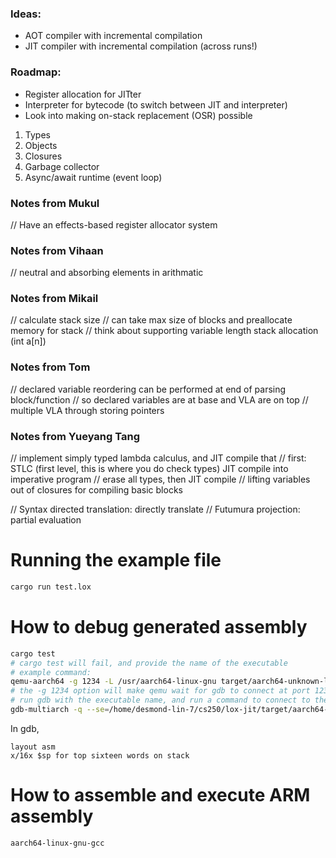 ### Ideas:
- AOT compiler with incremental compilation
- JIT compiler with incremental compilation (across runs!)

### Roadmap:
- Register allocation for JITter
- Interpreter for bytecode (to switch between JIT and interpreter)
- Look into making on-stack replacement (OSR) possible
1. Types
2. Objects
3. Closures
4. Garbage collector
5. Async/await runtime (event loop)

### Notes from Mukul
// Have an effects-based register allocator system

### Notes from Vihaan
// neutral and absorbing elements in arithmatic

### Notes from Mikail
// calculate stack size
// can take max size of blocks and preallocate memory for stack
// think about supporting variable length stack allocation (int a[n])

### Notes from Tom
// declared variable reordering can be performed at end of parsing block/function
// so declared variables are at base and VLA are on top
// multiple VLA through storing pointers 

### Notes from Yueyang Tang
// implement simply typed lambda calculus, and JIT compile that
// first: STLC (first level, this is where you do check types) JIT compile into imperative program 
// erase all types, then JIT compile
// lifting variables out of closures for compiling basic blocks

// Syntax directed translation: directly translate 
// Futumura projection: partial evaluation

# Running the example file
```bash
cargo run test.lox
```

# How to debug generated assembly
```bash
cargo test
# cargo test will fail, and provide the name of the executable
# example command:
qemu-aarch64 -g 1234 -L /usr/aarch64-linux-gnu target/aarch64-unknown-linux-gnu/debug/lox-jit test.lox
# the -g 1234 option will make qemu wait for gdb to connect at port 1234 before executing
# run gdb with the executable name, and run a command to connect to the qemu instance using -ex
gdb-multiarch -q --se=/home/desmond-lin-7/cs250/lox-jit/target/aarch64-unknown-linux-gnu/debug/lox-jit -ex 'set architecture aarch64' -ex 'target remote localhost:1234'
```
In gdb,
```
layout asm
x/16x $sp for top sixteen words on stack
```

# How to assemble and execute ARM assembly
```bash
aarch64-linux-gnu-gcc
```